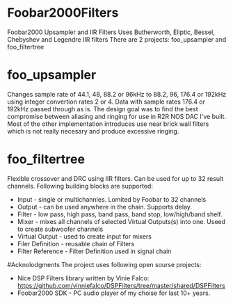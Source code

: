 # Foobar2000Filters
Foobar2000 Upsampler and IIR Filters
Uses Butherworth, Eliptic, Bessel, Chebyshev and Legendre IIR filters
There are 2 projects: foo_upsampler and foo_filtertree

# foo_upsampler
Changes sample rate of 44.1, 48, 88.2 or 96kHz to 88.2, 96, 176.4 or 192kHz using integer convertion rates 2 or 4. Data with sample rates 176.4 or 192kHz passed through as is.
The design goal was to find the best compromise between aliasing and ringing for use in R2R NOS DAC I've built. Most of the other implementation introduces use near brick wall filters which is not really necesary and produce excessive ringing.  

# foo_filtertree
Flexible crossover and DRC using IIR filters. Can be used for up to 32 result channels. 
Following building blocks are supported: 
* Input - single or multichannles. Lomited by Foobar to 32 channels
* Output - can be used anywhere in the chain. Supports delay. 
* Filter - low pass, high pass, band pass, band stop, low/high/band shelf.
* Mixer - mixes all channels of selected Virtual Outputs(s) into one. Useed to create subwoofer channels
* Virtual Output  - used to create input for mixers
* Filer Definition - reusable chain of Filters 
* Filter Reference - Filter Definition used in signal chain

#Acknolodgments
The project uses following open sourse projects:
* Nice DSP Filters library written by Vinie Falco: https://github.com/vinniefalco/DSPFilters/tree/master/shared/DSPFilters
* Foobar2000 SDK - PC audio player of my choise for last 10+ years. 
